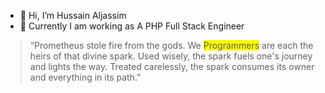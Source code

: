 - 👋 Hi, I’m Hussain Aljassim
- 🌱 Currently I am working as A PHP Full Stack Engineer

> “Prometheus stole fire from the gods. We <span style="background-color: #FFFF00">Programmers</span> are each the heirs of that divine spark. Used wisely, the spark fuels one's journey and lights the way. Treated carelessly, the spark consumes its owner and everything in its path.”
<!---
Hussain-Aqeel/Hussain-Aqeel is a ✨ special ✨ repository because its `README.md` (this file) appears on your GitHub profile.
You can click the Preview link to take a look at your changes.
--->
